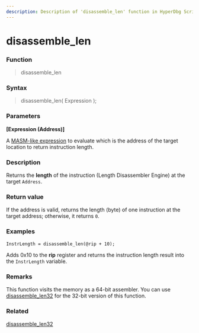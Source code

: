 ```yaml
---
description: Description of 'disassemble_len' function in HyperDbg Scripts
---
```


# disassemble\_len

### Function

> disassemble\_len

### Syntax

> disassemble\_len( Expression );

### Parameters

**\[Expression (Address)]**

A [MASM-like expression](https://docs.hyperdbg.org/commands/scripting-language/assumptions-and-evaluations) to evaluate which is the address of the target location to return instruction length.

### Description

Returns the **length** of the instruction (Length Disassembler Engine) at the target `Address`.

### Return value

If the address is valid, returns the length (byte) of one instruction at the target address; otherwise, it returns `0`.

### Examples

```clike
InstrLength = disassemble_len(@rip + 10);
```

Adds 0x10 to the **rip** register and returns the instruction length result into the `InstrLength` variable.

### Remarks

This function visits the memory as a 64-bit assembler. You can use [disassemble\_len32](https://docs.hyperdbg.org/commands/scripting-language/functions/diassembler/disassemble\_len32) for the 32-bit version of this function.

### Related

[disassemble\_len32](https://docs.hyperdbg.org/commands/scripting-language/functions/diassembler/disassemble\_len32)
